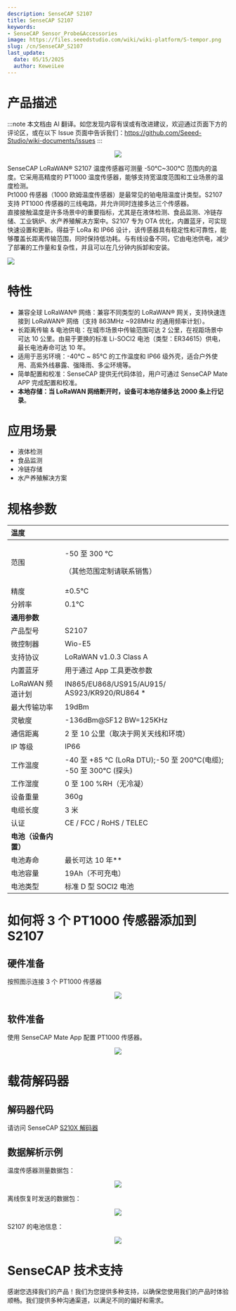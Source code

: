 ```yaml
---
description: SenseCAP S2107
title: SenseCAP S2107
keywords:
- SenseCAP Sensor_Probe&Accessories
image: https://files.seeedstudio.com/wiki/wiki-platform/S-tempor.png
slug: /cn/SenseCAP_S2107
last_update:
  date: 05/15/2025
  author: KeweiLee
---
```


# 产品描述

:::note
本文档由 AI 翻译。如您发现内容有误或有改进建议，欢迎通过页面下方的评论区，或在以下 Issue 页面中告诉我们：https://github.com/Seeed-Studio/wiki-documents/issues
:::

<div align="center"><img width={800} src="https://files.seeedstudio.com/wiki/SenseCAP/SenseCAP_LoRaWAN_S210X_Series/s2107/0.jpg" /></div>


SenseCAP LoRaWAN® S2107 温度传感器可测量 -50°C~300°C 范围内的温度。它采用高精度的 PT1000 温度传感器，能够支持宽温度范围和工业场景的温度检测。  
Pt1000 传感器（1000 欧姆温度传感器）是最常见的铂电阻温度计类型。S2107 支持 PT1000 传感器的三线电路，并允许同时连接多达三个传感器。  
直接接触温度是许多场景中的重要指标，尤其是在液体检测、食品监测、冷链存储、工业锅炉、水产养殖解决方案中。S2107 专为 OTA 优化，内置蓝牙，可实现快速设置和更新。得益于 LoRa 和 IP66 设计，该传感器具有稳定性和可靠性，能够覆盖长距离传输范围，同时保持低功耗。与有线设备不同，它由电池供电，减少了部署的工作量和复杂性，并且可以在几分钟内拆卸和安装。

[![](https://files.seeedstudio.com/wiki/Seeed-WiKi/docs/images/300px-Get_One_Now_Banner-ragular.png)](https://www.seeedstudio.com/SenseCAP-S2101-LoRaWAN-Air-Temperature-and-Humidity-Sensor-p-5354.html)

# 特性

- 兼容全球 LoRaWAN® 网络：兼容不同类型的 LoRaWAN® 网关，支持快速连接到 LoRaWAN® 网络（支持 863MHz ~928MHz 的通用频率计划）。
- 长距离传输 & 电池供电：在城市场景中传输范围可达 2 公里，在视距场景中可达 10 公里。由易于更换的标准 Li-SOCl2 电池（类型：ER34615）供电，最长电池寿命可达 10 年。
- 适用于恶劣环境：-40℃ ~ 85℃ 的工作温度和 IP66 级外壳，适合户外使用、高紫外线暴露、强降雨、多尘环境等。
- 简单配置和校准：SenseCAP 提供无代码体验，用户可通过 SenseCAP Mate APP 完成配置和校准。
- **本地存储：当 LoRaWAN 网络断开时，设备可本地存储多达 2000 条上行记录**。

# 应用场景

- 液体检测
- 食品监测
- 冷链存储
- 水产养殖解决方案

# 规格参数

|**温度**||
| :- | :- |
|范围|<p>-50 至 300 ℃ </p><p>（其他范围定制请联系销售）</p>|
|精度|±0.5℃|
|分辨率|0\.1℃|
|**通用参数**||
|产品型号|S2107|
|微控制器|Wio-E5|
|支持协议|LoRaWAN v1.0.3 Class A|
|内置蓝牙|用于通过 App 工具更改参数|
|LoRaWAN 频道计划|IN865/EU868/US915/AU915/ AS923/KR920/RU864 \*|
|最大传输功率|19dBm|
|灵敏度|-136dBm@SF12 BW=125KHz|
|通信距离|2 至 10 公里（取决于网关天线和环境）|
|IP 等级|IP66|
|工作温度|-40 至 +85 °C (LoRa DTU);-50 至 200℃(电缆); -50 至 300℃ (探头)|
|工作湿度|0 至 100 %RH（无冷凝）|
|设备重量|360g|
|电缆长度|3 米|
|认证|CE / FCC / RoHS / TELEC|
|**电池（设备内置）**||
|电池寿命|最长可达 10 年\*\*|
|电池容量|19Ah（不可充电）|
|电池类型|标准 D 型 SOCl2 电池|

# 如何将 3 个 PT1000 传感器添加到 S2107

## 硬件准备

按照图示连接 3 个 PT1000 传感器  
<div align="center"><img width={800} src="https://files.seeedstudio.com/wiki/SenseCAP/SenseCAP_LoRaWAN_S210X_Series/s2107/1.jpg" /></div>

## 软件准备

使用 SenseCAP Mate App 配置 PT1000 传感器。  
<div align="center"><img width={800} src="https://files.seeedstudio.com/wiki/SenseCAP/SenseCAP_LoRaWAN_S210X_Series/s2107/2.png" /></div>

# 载荷解码器

## 解码器代码

请访问 SenseCAP [S210X 解码器](https://github.com/Seeed-Solution/SenseCAP-Decoder/tree/main/S210X)

## 数据解析示例

温度传感器测量数据包：  
<div align="center"><img width={800} src="https://files.seeedstudio.com/wiki/SenseCAP/SenseCAP_LoRaWAN_S210X_Series/s2107/3.png" /></div>

离线恢复时发送的数据包：  
<div align="center"><img width={800} src="https://files.seeedstudio.com/wiki/SenseCAP/SenseCAP_LoRaWAN_S210X_Series/s2107/4.png" /></div>

S2107 的电池信息：  
<div align="center"><img width={800} src="https://files.seeedstudio.com/wiki/SenseCAP/SenseCAP_LoRaWAN_S210X_Series/s2107/5.png" /></div>

# SenseCAP 技术支持

感谢您选择我们的产品！我们为您提供多种支持，以确保您使用我们的产品时体验顺畅。我们提供多种沟通渠道，以满足不同的偏好和需求。

<div class="button_tech_support_container">
<a href="https://discord.gg/sensecap" class="button_tech_support_sensecap"></a>
<a href="https://support.sensecapmx.com/portal/en/home" class="button_tech_support_sensecap3"></a>
</div>

<div class="button_tech_support_container">
<a href="mailto:support@sensecapmx.com" class="button_tech_support_sensecap2"></a>
<a href="https://github.com/Seeed-Studio/wiki-documents/discussions/69" class="button_discussion"></a>
</div>